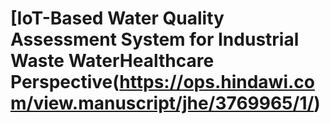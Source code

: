 # [IoT-Based Water Quality Assessment System for Industrial Waste WaterHealthcare Perspective(https://ops.hindawi.com/view.manuscript/jhe/3769965/1/)
